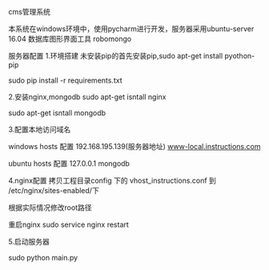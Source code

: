 cms管理系统

本系统在windows环境中，使用pycharm进行开发，服务器采用ubuntu-server 16.04
数据库图形界面工具 robomongo

服务器配置
1.环境搭建
  未安装pip的首先安装pip,sudo apt-get install pyothon-pip

  sudo pip install -r requirements.txt

2.安装nginx,mongodb
  sudo apt-get isntall nginx
  
  sudo apt-get isntall mongodb

3.配置本地访问域名

  windows hosts 配置 192.168.195.139(服务器地址)       www-local.instructions.com
  
  ubuntu hosts  配置  127.0.0.1    mongodb

4.nginx配置
   拷贝工程目录config 下的 vhost_instructions.conf 到 /etc/nginx/sites-enabled/下
   
   根据实际情况修改root路径
   
   重启nginx        sudo service nginx restart


5.启动服务器

  sudo python main.py



